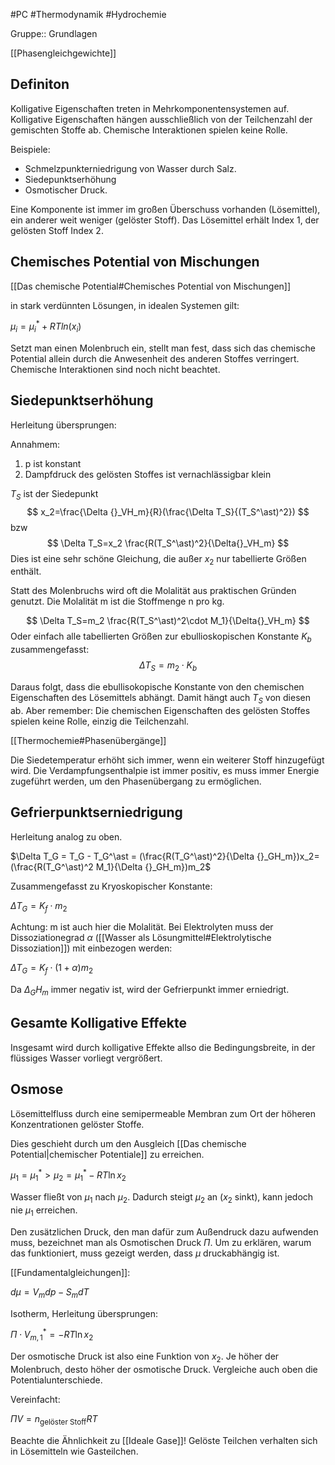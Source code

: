 #PC #Thermodynamik #Hydrochemie

Gruppe:: Grundlagen

[[Phasengleichgewichte]]

## Definiton

Kolligative Eigenschaften treten in Mehrkomponentensystemen auf.
Kolligative Eigenschaften hängen ausschließlich von der Teilchenzahl der gemischten Stoffe ab. Chemische Interaktionen spielen keine Rolle.

Beispiele:
- Schmelzpunkterniedrigung von Wasser durch Salz.
- Siedepunktserhöhung
- Osmotischer Druck.

Eine Komponente ist immer im großen Überschuss vorhanden (Lösemittel), ein anderer weit weniger (gelöster Stoff). Das Lösemittel erhält Index 1, der gelösten Stoff Index 2.

## Chemisches Potential von Mischungen

[[Das chemische Potential#Chemisches Potential von Mischungen]]

in stark verdünnten Lösungen, in idealen Systemen gilt:

$\mu_i=\mu_i^\ast+RTln(x_i)$

Setzt man einen Molenbruch ein, stellt man fest, dass sich das chemische Potential allein durch die Anwesenheit des anderen Stoffes verringert. Chemische Interaktionen sind noch nicht beachtet.

## Siedepunktserhöhung

Herleitung übersprungen:

Annahmem:
1. p ist konstant
2. Dampfdruck des gelösten Stoffes ist vernachlässigbar klein

$T_S$ ist der Siedepunkt
$$
x_2=\frac{\Delta {}_VH_m}{R}(\frac{\Delta T_S}{(T_S^\ast)^2})
$$
bzw
$$
\Delta T_S=x_2 \frac{R(T_S^\ast)^2}{\Delta{}_VH_m}
$$
Dies ist eine sehr schöne Gleichung, die außer $x_2$ nur tabellierte Größen enthält.

Statt des Molenbruchs wird oft die Molalität aus praktischen Gründen genutzt. Die Molalität m ist die Stoffmenge n pro kg.

$$
\Delta T_S=m_2 \frac{R(T_S^\ast)^2\cdot M_1}{\Delta{}_VH_m}
$$
Oder einfach alle tabellierten Größen zur ebullioskopischen Konstante $K_b$ zusammengefasst:
$$
\Delta T_S=m_2\cdot K_b
$$

Daraus folgt, dass die ebullisokopische Konstante von den chemischen Eigenschaften des Lösemittels abhängt. Damit hängt auch $T_S$ von diesen ab. Aber remember: Die chemischen Eigenschaften des gelösten Stoffes spielen keine Rolle, einzig die Teilchenzahl.

[[Thermochemie#Phasenübergänge]]

Die Siedetemperatur erhöht sich immer, wenn ein weiterer Stoff hinzugefügt wird. Die Verdampfungsenthalpie ist immer positiv, es muss immer Energie zugeführt werden, um den Phasenübergang zu ermöglichen. 

## Gefrierpunktserniedrigung

Herleitung analog zu oben.

$\Delta T_G = T_G - T_G^\ast = (\frac{R(T_G^\ast)^2}{\Delta {}_GH_m})x_2=(\frac{R(T_G^\ast)^2 M_1}{\Delta {}_GH_m})m_2$

Zusammengefasst zu Kryoskopischer Konstante:

$\Delta T_G = K_f \cdot m_2$

Achtung: m ist auch hier die Molalität. Bei Elektrolyten muss der Dissoziationegrad $\alpha$ ([[Wasser als Lösungmittel#Elektrolytische Dissoziation]]) mit einbezogen werden:

$\Delta T_G = K_f \cdot (1+\alpha)m_2$

Da $\Delta{}_GH_m$ immer negativ ist, wird der Gefrierpunkt immer erniedrigt.

## Gesamte Kolligative Effekte

Insgesamt wird durch kolligative Effekte allso die Bedingungsbreite, in der flüssiges Wasser vorliegt vergrößert.

## Osmose

Lösemittelfluss durch eine semipermeable Membran zum Ort der höheren Konzentrationen gelöster Stoffe.

Dies geschieht durch um den Ausgleich [[Das chemische Potential|chemischer Potentiale]] zu erreichen.

$\mu_1=\mu_1^\ast>\mu_2=\mu_1^\ast-RT\ln x_2$

Wasser fließt von $\mu_1$ nach $\mu_2$. Dadurch steigt $\mu_2$ an ($x_2$ sinkt), kann jedoch nie $\mu_1$ erreichen.

Den zusätzlichen Druck, den man dafür zum Außendruck dazu aufwenden muss, bezeichnet man als Osmotischen Druck $\Pi$. Um zu erklären, warum das funktioniert, muss gezeigt werden, dass $\mu$ druckabhängig ist.

[[Fundamentalgleichungen]]:

$d\mu =V_mdp-S_mdT$

Isotherm, Herleitung übersprungen:

$\Pi \cdot V_{m,1}^\ast=-RT\ln x_2$

Der osmotische Druck ist also eine Funktion von $x_2$. Je höher der Molenbruch, desto höher der osmotische Druck. Vergleiche auch oben die Potentialunterschiede.

Vereinfacht:

$\Pi V=n_{\text{gelöster Stoff}}RT$

Beachte die Ähnlichkeit zu [[Ideale Gase]]! Gelöste Teilchen verhalten sich in Lösemitteln wie Gasteilchen.